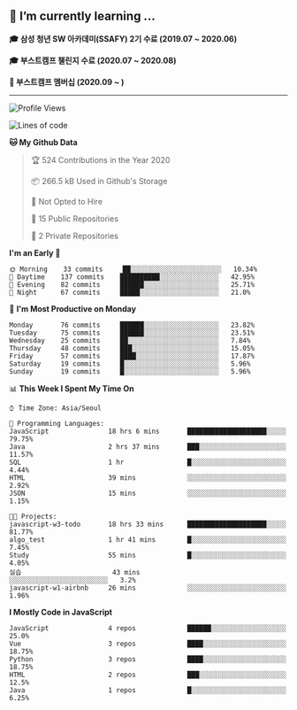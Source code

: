 ## 🌱 I’m currently learning ...

**🎓 삼성 청년 SW 아카데미(SSAFY) 2기 수료 (2019.07 ~ 2020.06)**

**🎓 부스트캠프 챌린지 수료 (2020.07 ~ 2020.08)**

**🏃  부스트캠프 멤버십 (2020.09 ~ )**
 
-----

<!--START_SECTION:waka-->
![Profile Views](http://img.shields.io/badge/Profile%20Views-225-blue)

![Lines of code](https://img.shields.io/badge/From%20Hello%20World%20I%27ve%20Written-34.4%20million%20lines%20of%20code-blue)

**🐱 My Github Data** 

> 🏆 524 Contributions in the Year 2020
 > 
> 📦 266.5 kB Used in Github's Storage 
 > 
> 🚫 Not Opted to Hire
 > 
> 📜 15 Public Repositories
 > 
> 🔑 2 Private Repositories 

**I'm an Early 🐤** 

```text
🌞 Morning    33 commits     ██░░░░░░░░░░░░░░░░░░░░░░░   10.34% 
🌆 Daytime    137 commits    ██████████░░░░░░░░░░░░░░░   42.95% 
🌃 Evening    82 commits     ██████░░░░░░░░░░░░░░░░░░░   25.71% 
🌙 Night      67 commits     █████░░░░░░░░░░░░░░░░░░░░   21.0%

```
📅 **I'm Most Productive on Monday** 

```text
Monday       76 commits     ██████░░░░░░░░░░░░░░░░░░░   23.82% 
Tuesday      75 commits     ██████░░░░░░░░░░░░░░░░░░░   23.51% 
Wednesday    25 commits     ██░░░░░░░░░░░░░░░░░░░░░░░   7.84% 
Thursday     48 commits     ███░░░░░░░░░░░░░░░░░░░░░░   15.05% 
Friday       57 commits     ████░░░░░░░░░░░░░░░░░░░░░   17.87% 
Saturday     19 commits     █░░░░░░░░░░░░░░░░░░░░░░░░   5.96% 
Sunday       19 commits     █░░░░░░░░░░░░░░░░░░░░░░░░   5.96%

```


📊 **This Week I Spent My Time On** 

```text
⌚︎ Time Zone: Asia/Seoul

💬 Programming Languages: 
JavaScript               18 hrs 6 mins       ████████████████████░░░░░   79.75% 
Java                     2 hrs 37 mins       ███░░░░░░░░░░░░░░░░░░░░░░   11.57% 
SQL                      1 hr                █░░░░░░░░░░░░░░░░░░░░░░░░   4.44% 
HTML                     39 mins             ░░░░░░░░░░░░░░░░░░░░░░░░░   2.92% 
JSON                     15 mins             ░░░░░░░░░░░░░░░░░░░░░░░░░   1.15%

🐱‍💻 Projects: 
javascript-w3-todo       18 hrs 33 mins      ████████████████████░░░░░   81.77% 
algo_test                1 hr 41 mins        █░░░░░░░░░░░░░░░░░░░░░░░░   7.45% 
Study                    55 mins             █░░░░░░░░░░░░░░░░░░░░░░░░   4.05% 
실습                       43 mins             ░░░░░░░░░░░░░░░░░░░░░░░░░   3.2% 
javascript-w1-airbnb     26 mins             ░░░░░░░░░░░░░░░░░░░░░░░░░   1.96%

```

**I Mostly Code in JavaScript** 

```text
JavaScript               4 repos             ██████░░░░░░░░░░░░░░░░░░░   25.0% 
Vue                      3 repos             ████░░░░░░░░░░░░░░░░░░░░░   18.75% 
Python                   3 repos             ████░░░░░░░░░░░░░░░░░░░░░   18.75% 
HTML                     2 repos             ███░░░░░░░░░░░░░░░░░░░░░░   12.5% 
Java                     1 repos             █░░░░░░░░░░░░░░░░░░░░░░░░   6.25%

```



<!--END_SECTION:waka-->
